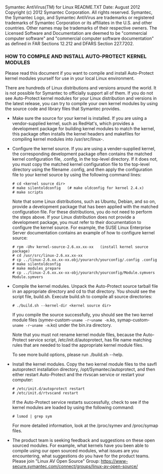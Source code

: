 Symantec AntiVirus(TM) for Linux README.TXT Date: August 2012 Copyright (c) 2012 Symantec Corporation. All rights reserved. Symantec, the Symantec Logo, and Symantec AntiVirus are trademarks or registered trademarks of Symantec Corporation or its affiliates in the U.S. and other countries. Other names may be trademarks of their respective owners. The Licensed Software and Documentation are deemed to be "commercial computer software" and "commercial computer software documentation" as defined in FAR Sections 12.212 and DFARS Section 227.7202.

### HOW TO COMPILE AND INSTALL AUTO-PROTECT KERNEL MODULES

Please read this document if you want to compile and install Auto-Protect kernel 
modules yourself for use in your local Linux environment.

There are hundreds of Linux distributions and versions around the world. It is not 
possible for Symantec to officially support all of them. If you do not see Auto-Protect 
kernel modules for your Linux distribution and versions in the latest release, you can 
try to compile your own kernel modules by using the source code and library files that 
Symantec provides. 

 - Make sure the source for your kernel is installed. If you are using a vendor-supplied
   kernel, such as RedHat's, which provides a development package for building kernel
   modules to match the kernel, this package often installs the kernel headers 
   and makefiles for compiling kernel modules into /usr/src/linux-<kernel version>.

 - Configure the kernel source. If you are using a vender-supplied kernel, the 
   corresponding development package often contains the matched kernel configuration 
   file, .config, in the top-level directory. If it does not, you must copy the matched 
   kernel configuration file to the top-level directory using the filename .config, and 
   then apply the configuration file to your kernel source by using the following
   command lines:

       # cd <kernel source dir>
       # make silentoldconfig   (# make oldconfig for kernel 2.4.x)
       # make scripts

   Note that some Linux distributions, such as Ubuntu, Debian, and so on, provide a
   development package that has been applied with the matched configuration file. 
   For these distributions, you do not need to perform the steps above. If your Linux 
   distribution does not provide a development package, you must refer to their 
   documentation to configure the kernel source.  For example, the SUSE Linux Enterprise 
   Server documentation contains an example of how to configure kernel source:

       # rpm -Uhv kernel-source-2.6.xx.xx-xx   (install kernel source package)
       # cd /usr/src/linux-2.6.xx.xx-xx
       # cp ../linux-2.6.xx.xx-xx.obj/yourarch/yourconfig/.config .config 
       # make silentoldconfig
       # make modules_prepare
       # cp ../linux-2.6.xx.xx-xx-obj/yourarch/yourconfig/Module.symvers Module.symvers

 - Compile the kernel modules. Unpack the Auto-Protect source tarball file in an 
   appropriate directory and cd to that directory. You should see the script file, 
   build.sh. Execute build.sh to compile all source directories:

       # ./build.sh --kernel-dir <kernel source dir>
   
   If you compile the source successfully, you should see the two kernel module files 
   (symev-custom-`uname -r`-`uname -m`.ko, symap-custom-`uname -r`-`uname -m`.ko) under
   the bin.ira directory. 

   Note that you must not rename kernel module files, because the Auto-Protect service 
   script, /etc/init.d/autoprotect, has file name matching rules that are needed to load 
   the appropriate kernel module files.
   
   To see more build options, please run ./build.sh --help.

 - Install the kernel modules. Copy the two kernel module files to the savfl autoprotect 
   installation directory, /opt/Symantec/autoprotect, and then either restart 
   Auto-Protect and the rtvscan service or restart your computer:

       # /etc/init.d/autoprotect restart
       # /etc/init.d/rtvscand restart   

   If the Auto-Protect service restarts successfully, check to see if the kernel modules
   are loaded by using the following command:

       # lsmod | grep sym

   For more detailed information, look at the /proc/symev and /proc/symap files.

 - The product team is seeking feedback and suggestions on these open sourced modules.
   For example, what kernels have you been able to compile using our open sourced modules,
   what issues are you encountering, what suggestions do you have for the product teams.
   Please join "Linux AV Open Source" Group:
   https://www-secure.symantec.com/connect/groups/linux-av-open-source/
